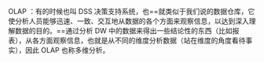 OLAP ：有的时候也叫 DSS 决策支持系统，也==就类似于我们说的数据仓库，它使分析人员能够迅速、一致、交互地从数据的各个方面来观察信息，以达到深入理解数据的目的。==通过分析 DW 中的数据来得出一些结论性的东西（比如报表），从各方面观察信息，也就是从不同的维度分析数据（站在维度的角度看待事实），因此 OLAP 也称多维分析。
